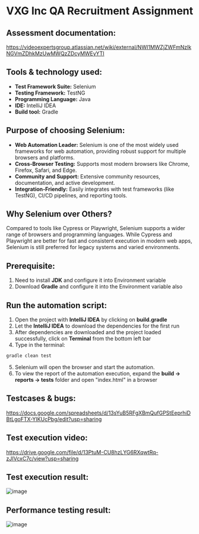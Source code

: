 # VXG Inc QA Recruitment Assignment

## Assessment documentation:
https://videoexpertsgroup.atlassian.net/wiki/external/NWI1MWZjZWFmNzlkNGVmZDhkMzUwMWQzZDcyMWEyYTI

## Tools & technology used:
- **Test Framework Suite:** Selenium
- **Testing Framework:** TestNG
- **Programming Language:** Java
- **IDE:** IntelliJ IDEA
- **Build tool:** Gradle

## Purpose of choosing Selenium:
- **Web Automation Leader:** Selenium is one of the most widely used frameworks for web automation, providing robust support for multiple browsers and platforms.
- **Cross-Browser Testing:** Supports most modern browsers like Chrome, Firefox, Safari, and Edge.
- **Community and Support:** Extensive community resources, documentation, and active development.
- **Integration-Friendly:** Easily integrates with test frameworks (like TestNG), CI/CD pipelines, and reporting tools.

## Why Selenium over Others?
Compared to tools like Cypress or Playwright, Selenium supports a wider range of browsers and programming languages.
While Cypress and Playwright are better for fast and consistent execution in modern web apps, Selenium is still preferred for legacy systems and varied environments.

## Prerequisite:
1. Need to install **JDK** and configure it into Environment variable
2. Download **Gradle** and configure it into the Environment variable also

## Run the automation script:
1. Open the project with **IntelliJ IDEA** by clicking on **build.gradle**
2. Let the **IntelliJ IDEA** to download the dependencies for the first run
3. After dependencies are downloaded and the project loaded successfully, click on **Terminal** from the bottom left bar
4. Type in the terminal:

```bash
gradle clean test
```
5. Selenium will open the browser and start the automation.
6. To view the report of the automation execution, expand the **build -> reports -> tests** folder and open "index.html" in a browser

## Testcases & bugs:
https://docs.google.com/spreadsheets/d/13sYuB5RFgXBmQufGPStEeprhiDBtLgoFTX-YIKUcPbg/edit?usp=sharing

## Test execution video:
https://drive.google.com/file/d/13PtuM-CU8hzLYG6RXqwtRq-zJIVcxC7c/view?usp=sharing

## Test execution result:
![image](https://github.com/user-attachments/assets/d57640ee-90dc-455c-95fd-37c373e3164c)

## Performance testing result:
![image](https://github.com/user-attachments/assets/0e3abeb7-1527-44c1-84d7-51d4147f8162)
